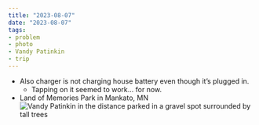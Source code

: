 ```yaml
---
title: "2023-08-07"
date: "2023-08-07"
tags:
- problem
- photo
- Vandy Patinkin
- trip
---
```

- Also charger is not charging house battery even though it’s plugged in.
	- Tapping on it seemed to work... for now.
- Land of Memories Park in Mankato, MN
![Vandy Patinkin in the distance parked in a gravel spot surrounded by tall trees](/images/2023-08-07-11-17-34.jpeg)
